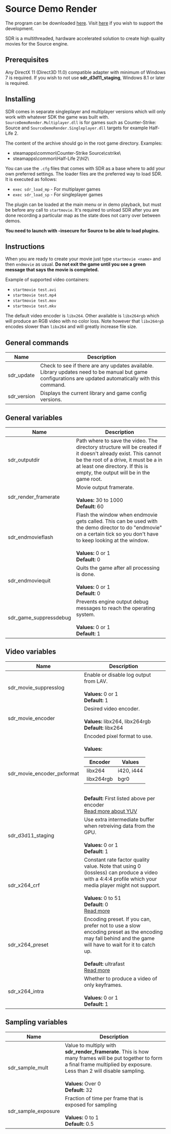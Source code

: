 # Source Demo Render
The program can be downloaded [here](https://github.com/crashfort/SourceDemoRender/releases). Visit [here](https://twitch.streamlabs.com/crashfort/) if you wish to support the development.

SDR is a multithreaded, hardware accelerated solution to create high quality movies for the Source engine.

## Prerequisites
Any DirectX 11 (Direct3D 11.0) compatible adapter with minimum of Windows 7 is required. If you wish to not use **sdr_d3d11_staging**, Windows 8.1 or later is required.

## Installing
SDR comes in separate singleplayer and multiplayer versions which will only work with whatever SDK the game was built with. `SourceDemoRender.Multiplayer.dll` is for games such as Counter-Strike: Source and `SourceDemoRender.Singleplayer.dll` targets for example Half-Life 2.

The content of the archive should go in the root game directory. Examples:

* steamapps\common\Counter-Strike Source\cstrike\
* steamapps\common\Half-Life 2\hl2\

You can use the ``.cfg`` files that comes with SDR as a base where to add your own preferred settings. The loader files are the preferred way to load SDR. It is executed as follows:

* `exec sdr_load_mp` - For multiplayer games
* `exec sdr_load_sp` - For singleplayer games

The plugin can be loaded at the main menu or in demo playback, but must be before any call to `startmovie`. It's required to unload SDR after you are done recording a particular map as the state does not carry over between demos.

**You need to launch with -insecure for Source to be able to load plugins.**

## Instructions
When you are ready to create your movie just type `startmovie <name>` and then `endmovie` as usual. **Do not exit the game until you see a green message that says the movie is completed.**

Example of supported video containers:

* `startmovie test.avi`
* `startmovie test.mp4`
* `startmovie test.mov`
* `startmovie test.mkv`

The default video encoder is ``libx264``. Other available is ``libx264rgb`` which will produce an RGB video with no color loss. Note however that ``libx264rgb`` encodes slower than ``libx264`` and will greatly increase file size.

## General commands

<table>
	<thead>
		<th>Name</th>
		<th>Description</th>
	</thead>
	<tbody>
	<tr>
		<td>sdr_update</td>
		<td>
			Check to see if there are any updates available. Library updates need to be manual but game configurations are updated automatically with this command.
		</td>
	</tr>
	<tr>
		<td>sdr_version</td>
		<td>
			Displays the current library and game config versions.
		</td>
	</tr>
	</tbody>
</table>

## General variables

<table>
	<thead>
		<th>Name</th>
		<th>Description</th>
	</thead>
	<tbody>
	<tr>
		<td>sdr_outputdir</td>
		<td>
			Path where to save the video. The directory structure will be created if it doesn't already exist. This cannot be the root of a drive, it must be a in at least one directory. If this is empty, the output will be in the game root.
		</td>
	</tr>
	<tr>
		<td>sdr_render_framerate</td>
		<td>
			Movie output framerate.
            <br/><br/>
            <b>Values:</b> 30 to 1000 <br/>
            <b>Default:</b> 60 <br/>
		</td>
	</tr>
	<tr>
		<td>sdr_endmovieflash</td>
		<td>
			Flash the window when endmovie gets called. This can be used with the demo director to do "endmovie" on a certain tick so you don't have to keep looking at the window.
			<br/><br/>
			<b>Values:</b> 0 or 1 <br/>
            <b>Default:</b> 0 <br/>
		</td>
	</tr>
	<tr>
		<td>sdr_endmoviequit</td>
		<td>
			Quits the game after all processing is done.
			<br/><br/>
			<b>Values:</b> 0 or 1 <br/>
            <b>Default:</b> 0 <br/>
		</td>
	</tr>
	<tr>
		<td>sdr_game_suppressdebug</td>
		<td>
			Prevents engine output debug messages to reach the operating system.
			<br/><br/>
			<b>Values:</b> 0 or 1 <br/>
            <b>Default:</b> 1 <br/>
		</td>
	</tr>
	</tbody>
</table>

## Video variables

<table>
	<thead>
		<th>Name</th>
		<th>Description</th>
	</thead>
	<tbody>
	<tr>
		<td>sdr_movie_suppresslog</td>
		<td>
			Enable or disable log output from LAV.
            <br/><br/>
            <b>Values:</b> 0 or 1 <br/>
            <b>Default:</b> 1 <br/>
		</td>
	</tr>
	<tr>
		<td>sdr_movie_encoder</td>
		<td>
			Desired video encoder.
			<br/><br/>
			<b>Values:</b> libx264, libx264rgb <br/>
            <b>Default:</b> libx264 <br/>
		</td>
	</tr>
	<tr>
		<td>sdr_movie_encoder_pxformat</td>
		<td>
			Encoded pixel format to use.
			<br/><br/>
			<b>Values:</b><br/>
			<table>
				<thead>
				<tr>
						<th>Encoder</th>
						<th>Values</th>
					</tr>
				</thead>
				<tbody>
					<tr>
						<td>libx264</td>
						<td>i420, i444</td>
					</tr>
					<tr>
						<td>libx264rgb</td>
						<td>bgr0</td>
					</tr>
				</tbody>
			</table>
			<br/>
            <b>Default:</b> First listed above per encoder <br/>
			<a href="https://wiki.videolan.org/YUV/">Read more about YUV</a>
		</td>
	</tr>
	<tr>
		<td>sdr_d3d11_staging</td>
		<td>
			Use extra intermediate buffer when retreiving data from the GPU.
			<br/><br/>
            <b>Values:</b> 0 or 1 <br/>
            <b>Default:</b> 1 <br/>
		</td>
	</tr>
	<tr>
		<td>sdr_x264_crf</td>
		<td>
			Constant rate factor quality value. Note that using 0 (lossless) can produce a video with a 4:4:4 profile which your media player might not support.
			<br/><br/>
            <b>Values:</b> 0 to 51 <br/>
            <b>Default:</b> 0 <br/>
			<a href="https://trac.ffmpeg.org/wiki/Encode/H.264">Read more</a>
		</td>
	</tr>
	<tr>
		<td>sdr_x264_preset</td>
		<td>
			Encoding preset. If you can, prefer not to use a slow encoding preset as the encoding may fall behind and the game will have to wait for it to catch up.
			<br/><br/>
            <b>Default:</b> ultrafast <br/>
			<a href="https://trac.ffmpeg.org/wiki/Encode/H.264">Read more</a>
		</td>
	</tr>
	<tr>
		<td>sdr_x264_intra</td>
		<td>
			Whether to produce a video of only keyframes.
			<br/><br/>
            <b>Values:</b> 0 or 1 <br/>
            <b>Default:</b> 1 <br/>
		</td>
	</tr>
	</tbody>
</table>

## Sampling variables

<table>
	<thead>
		<th>Name</th>
		<th>Description</th>
	</thead>
	<tbody>
	<tr>
		<td>sdr_sample_mult</td>
		<td>
			Value to multiply with <b>sdr_render_framerate</b>. This is how many frames will be put together to form a final frame multiplied by exposure. Less than 2 will disable sampling.
            <br/><br/>
            <b>Values:</b> Over 0 <br/>
            <b>Default:</b> 32 <br/>
		</td>
	</tr>
	<tr>
		<td>sdr_sample_exposure</td>
		<td>
			Fraction of time per frame that is exposed for sampling
            <br/><br/>
            <b>Values:</b> 0 to 1 <br/>
            <b>Default:</b> 0.5 <br/>
		</td>
	</tr>
	</tbody>
</table>


